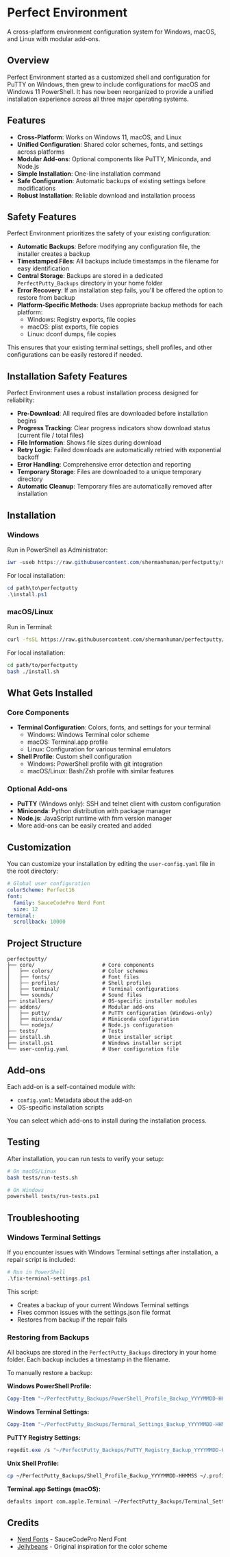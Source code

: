 # Perfect Environment

A cross-platform environment configuration system for Windows, macOS, and Linux with modular add-ons.

## Overview

Perfect Environment started as a customized shell and configuration for PuTTY on Windows, then grew to include configurations for macOS and Windows 11 PowerShell. It has now been reorganized to provide a unified installation experience across all three major operating systems.

## Features

- **Cross-Platform**: Works on Windows 11, macOS, and Linux
- **Unified Configuration**: Shared color schemes, fonts, and settings across platforms
- **Modular Add-ons**: Optional components like PuTTY, Miniconda, and Node.js
- **Simple Installation**: One-line installation command
- **Safe Configuration**: Automatic backups of existing settings before modifications
- **Robust Installation**: Reliable download and installation process

## Safety Features

Perfect Environment prioritizes the safety of your existing configuration:

- **Automatic Backups**: Before modifying any configuration file, the installer creates a backup
- **Timestamped Files**: All backups include timestamps in the filename for easy identification
- **Central Storage**: Backups are stored in a dedicated `PerfectPutty_Backups` directory in your home folder
- **Error Recovery**: If an installation step fails, you'll be offered the option to restore from backup
- **Platform-Specific Methods**: Uses appropriate backup methods for each platform:
  - Windows: Registry exports, file copies
  - macOS: plist exports, file copies
  - Linux: dconf dumps, file copies

This ensures that your existing terminal settings, shell profiles, and other configurations can be easily restored if needed.

## Installation Safety Features

Perfect Environment uses a robust installation process designed for reliability:

- **Pre-Download**: All required files are downloaded before installation begins
- **Progress Tracking**: Clear progress indicators show download status (current file / total files)
- **File Information**: Shows file sizes during download
- **Retry Logic**: Failed downloads are automatically retried with exponential backoff
- **Error Handling**: Comprehensive error detection and reporting
- **Temporary Storage**: Files are downloaded to a unique temporary directory
- **Automatic Cleanup**: Temporary files are automatically removed after installation

## Installation

### Windows

Run in PowerShell as Administrator:

```powershell
iwr -useb https://raw.githubusercontent.com/shermanhuman/perfectputty/master/install.ps1 | iex
```

For local installation:
```powershell
cd path\to\perfectputty
.\install.ps1
```

### macOS/Linux


Run in Terminal:
```bash
curl -fsSL https://raw.githubusercontent.com/shermanhuman/perfectputty/master/install.sh | bash
```

For local installation:
```bash
cd path/to/perfectputty
bash ./install.sh
```

## What Gets Installed

### Core Components

- **Terminal Configuration**: Colors, fonts, and settings for your terminal
  - Windows: Windows Terminal color scheme
  - macOS: Terminal.app profile
  - Linux: Configuration for various terminal emulators
- **Shell Profile**: Custom shell configuration
  - Windows: PowerShell profile with git integration
  - macOS/Linux: Bash/Zsh profile with similar features

### Optional Add-ons

- **PuTTY** (Windows only): SSH and telnet client with custom configuration
- **Miniconda**: Python distribution with package manager
- **Node.js**: JavaScript runtime with fnm version manager
- More add-ons can be easily created and added

## Customization

You can customize your installation by editing the `user-config.yaml` file in the root directory:

```yaml
# Global user configuration
colorScheme: Perfect16
font:
  family: SauceCodePro Nerd Font
  size: 12
terminal:
  scrollback: 10000
```

## Project Structure

```
perfectputty/
├── core/                      # Core components
│   ├── colors/                # Color schemes
│   ├── fonts/                 # Font files
│   ├── profiles/              # Shell profiles
│   ├── terminal/              # Terminal configurations
│   └── sounds/                # Sound files
├── installers/                # OS-specific installer modules
├── addons/                    # Modular add-ons
│   ├── putty/                 # PuTTY configuration (Windows-only)
│   ├── miniconda/             # Miniconda configuration
│   └── nodejs/                # Node.js configuration
├── tests/                     # Tests
├── install.sh                 # Unix installer script
├── install.ps1                # Windows installer script
└── user-config.yaml           # User configuration file
```

## Add-ons

Each add-on is a self-contained module with:

- `config.yaml`: Metadata about the add-on
- OS-specific installation scripts

You can select which add-ons to install during the installation process.

## Testing

After installation, you can run tests to verify your setup:

```bash
# On macOS/Linux
bash tests/run-tests.sh

# On Windows
powershell tests/run-tests.ps1
```

## Troubleshooting

### Windows Terminal Settings

If you encounter issues with Windows Terminal settings after installation, a repair script is included:

```powershell
# Run in PowerShell
.\fix-terminal-settings.ps1
```

This script:
- Creates a backup of your current Windows Terminal settings
- Fixes common issues with the settings.json file format
- Restores from backup if the repair fails

### Restoring from Backups

All backups are stored in the `PerfectPutty_Backups` directory in your home folder. Each backup includes a timestamp in the filename.

To manually restore a backup:

**Windows PowerShell Profile:**
```powershell
Copy-Item "~/PerfectPutty_Backups/PowerShell_Profile_Backup_YYYYMMDD-HHMMSS.ps1" $PROFILE
```

**Windows Terminal Settings:**
```powershell
Copy-Item "~/PerfectPutty_Backups/Terminal_Settings_Backup_YYYYMMDD-HHMMSS.json" "$env:LocalAppData\Packages\Microsoft.WindowsTerminal_8wekyb3d8bbwe\LocalState\settings.json"
```

**PuTTY Registry Settings:**
```powershell
regedit.exe /s "~/PerfectPutty_Backups/PuTTY_Registry_Backup_YYYYMMDD-HHMMSS.reg"
```

**Unix Shell Profile:**
```bash
cp ~/PerfectPutty_Backups/Shell_Profile_Backup_YYYYMMDD-HHMMSS ~/.profile
```

**Terminal.app Settings (macOS):**
```bash
defaults import com.apple.Terminal ~/PerfectPutty_Backups/Terminal_Settings_Backup_YYYYMMDD-HHMMSS.plist
```

## Credits

- [Nerd Fonts](https://www.nerdfonts.com/) - SauceCodePro Nerd Font
- [Jellybeans](https://github.com/nanotech/jellybeans.vim) - Original inspiration for the color scheme
